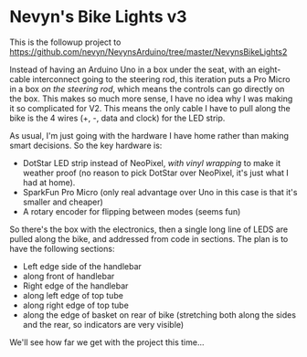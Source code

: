 # Nevyn's Bike Lights v3

This is the followup project to 
https://github.com/nevyn/NevynsArduino/tree/master/NevynsBikeLights2

Instead of having an Arduino Uno in a box under the seat, with an eight-
cable interconnect going to the steering rod, this iteration puts a
Pro Micro in a box _on the steering rod_, which means the controls
can go directly on the box. This makes so much more sense,
I have no idea why I was making it so complicated for V2. This means
the only cable I have to pull along the bike is the 4 wires (+, -,
data and clock) for the LED strip.

As usual, I'm just going with the hardware I have home rather than
making smart decisions. So the key hardware is:

* DotStar LED strip instead of NeoPixel, _with vinyl wrapping_ to
  make it weather proof (no reason to pick DotStar over NeoPixel,
  it's just what I had at home).
* SparkFun Pro Micro (only real advantage over Uno in this case
  is that it's smaller and cheaper)
* A rotary encoder for flipping between modes (seems fun)

So there's the box with the electronics, then a single long line
of LEDS are pulled along the bike, and addressed from code in
sections. The plan is to have the following sections:

* Left edge side of the handlebar
* along front of handlebar
* Right edge of the handlebar
* along left edge of top tube
* along right edge of top tube
* along the edge of basket on rear of bike (stretching both along
  the sides and the rear, so indicators are very visible)

We'll see how far we get with the project this time...
